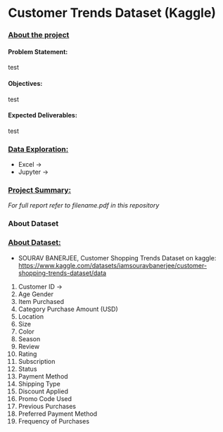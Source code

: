 # Customer Trends Dataset (Kaggle)
### <ins>About the project<ins>
#### Problem Statement:
test
#### Objectives:
test
#### Expected Deliverables:
test

### <ins>Data Exploration:<ins>
- Excel -> 
- Jupyter ->

### <ins>Project Summary:<ins>
<I>For full report refer to filename.pdf in this repository</I> 

### About Dataset



### <ins>About Dataset:<ins>
- SOURAV BANERJEE, Customer Shopping Trends Dataset on kaggle:
  https://www.kaggle.com/datasets/iamsouravbanerjee/customer-shopping-trends-dataset/data
1. Customer ID	-> 
2. Age	Gender	
3. Item Purchased	
4. Category	Purchase Amount (USD)	
5. Location	
6. Size	
7. Color	
8. Season	
9. Review 
10. Rating	
11. Subscription 
12. Status	
13. Payment Method	
14. Shipping Type	
15. Discount Applied	
16. Promo Code Used	
17. Previous Purchases	
18. Preferred Payment Method	
19. Frequency of Purchases
